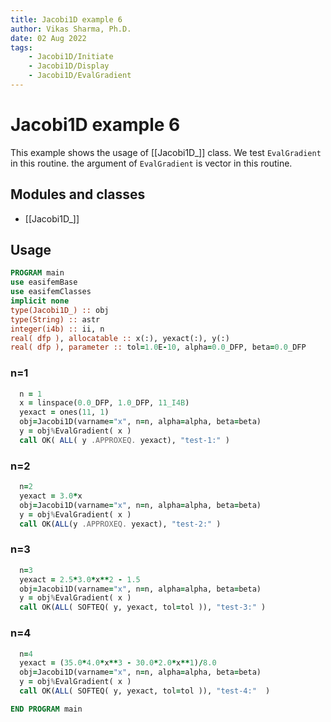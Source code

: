 ```yaml
---
title: Jacobi1D example 6
author: Vikas Sharma, Ph.D.
date: 02 Aug 2022
tags:
    - Jacobi1D/Initiate
    - Jacobi1D/Display
    - Jacobi1D/EvalGradient
---
```


# Jacobi1D example 6

This example shows the usage of [[Jacobi1D_]] class. We test `EvalGradient` in this routine. the argument of `EvalGradient` is vector in this routine.

## Modules and classes

- [[Jacobi1D_]]

## Usage

```fortran
PROGRAM main
use easifemBase
use easifemClasses
implicit none
type(Jacobi1D_) :: obj
type(String) :: astr
integer(i4b) :: ii, n
real( dfp ), allocatable :: x(:), yexact(:), y(:)
real( dfp ), parameter :: tol=1.0E-10, alpha=0.0_DFP, beta=0.0_DFP
```

### n=1

```fortran
  n = 1
  x = linspace(0.0_DFP, 1.0_DFP, 11_I4B)
  yexact = ones(11, 1)
  obj=Jacobi1D(varname="x", n=n, alpha=alpha, beta=beta)
  y = obj%EvalGradient( x )
  call OK( ALL( y .APPROXEQ. yexact), "test-1:" )
```

### n=2

```fortran
  n=2
  yexact = 3.0*x
  obj=Jacobi1D(varname="x", n=n, alpha=alpha, beta=beta)
  y = obj%EvalGradient( x )
  call OK(ALL(y .APPROXEQ. yexact), "test-2:" )
```

### n=3

```fortran
  n=3
  yexact = 2.5*3.0*x**2 - 1.5
  obj=Jacobi1D(varname="x", n=n, alpha=alpha, beta=beta)
  y = obj%EvalGradient( x )
  call OK(ALL( SOFTEQ( y, yexact, tol=tol )), "test-3:" )
```

### n=4

```fortran
  n=4
  yexact = (35.0*4.0*x**3 - 30.0*2.0*x**1)/8.0
  obj=Jacobi1D(varname="x", n=n, alpha=alpha, beta=beta)
  y = obj%EvalGradient( x )
  call OK(ALL( SOFTEQ( y, yexact, tol=tol )), "test-4:"  )
```

```fortran
END PROGRAM main
```
